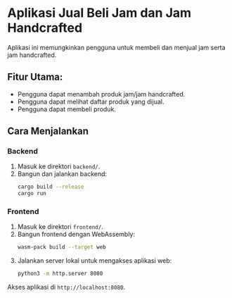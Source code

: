 # Aplikasi Jual Beli Jam dan Jam Handcrafted

Aplikasi ini memungkinkan pengguna untuk membeli dan menjual jam serta jam handcrafted.

## Fitur Utama:
- Pengguna dapat menambah produk jam/jam handcrafted.
- Pengguna dapat melihat daftar produk yang dijual.
- Pengguna dapat membeli produk.

## Cara Menjalankan

### Backend
1. Masuk ke direktori `backend/`.
2. Bangun dan jalankan backend:
    ```bash
    cargo build --release
    cargo run
    ```

### Frontend
1. Masuk ke direktori `frontend/`.
2. Bangun frontend dengan WebAssembly:
    ```bash
    wasm-pack build --target web
    ```
3. Jalankan server lokal untuk mengakses aplikasi web:
    ```bash
    python3 -m http.server 8080
    ```

Akses aplikasi di `http://localhost:8080`.

